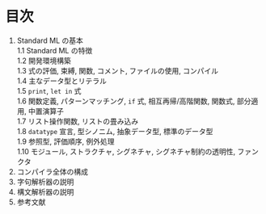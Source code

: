 # 目次

1. Standard ML の基本  
  1.1 Standard ML の特徴  
  1.2 開発環境構築  
  1.3 式の評価, 束縛, 関数, コメント, ファイルの使用, コンパイル  
  1.4 主なデータ型とリテラル  
  1.5 ``print``, ``let in`` 式  
  1.6 関数定義, パターンマッチング, ``if`` 式, 相互再帰/高階関数, 関数式, 部分適用, 中置演算子  
  1.7 リスト操作関数, リストの畳み込み  
  1.8 ``datatype`` 宣言, 型シノニム, 抽象データ型, 標準のデータ型  
  1.9 参照型, 評価順序, 例外処理  
  1.10 モジュール, ストラクチャ, シグネチャ, シグネチャ制約の透明性, ファンクタ
2. コンパイラ全体の構成
3. 字句解析器の説明
4. 構文解析器の説明
5. 参考文献
